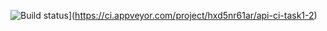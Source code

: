 ![Build status](https://ci.appveyor.com/api/projects/status/j073o4x782aa5t2q?svg=true)](https://ci.appveyor.com/project/hxd5nr61ar/api-ci-task1-2)
